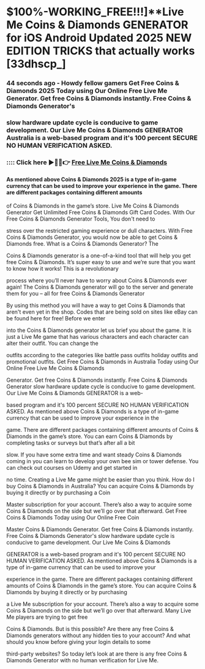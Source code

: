 # $100%-WORKING_FREE!!!]**Live Me Coins & Diamonds GENERATOR for iOS Android Updated 2025 NEW EDITION TRICKS that actually works [33dhscp_]

### 44 seconds ago - Howdy fellow gamers Get Free Coins & Diamonds 2025 Today using Our Online Free Live Me Generator. Get free Coins & Diamonds instantly. Free Coins & Diamonds Generator's 

### slow hardware update cycle is conducive to game development. Our Live Me Coins & Diamonds GENERATOR Australia is a web-based program and it's 100 percent SECURE NO HUMAN VERIFICATION ASKED.



### :::: Click here ►🔴✅👉 <a href="https://lookerstudio.google.com/s/hPXcV9z5GoQ">Free Live Me Coins & Diamonds</a>



#### As mentioned above Coins & Diamonds 2025 is a type of in-game currency that can be used to improve your experience in the game. There are different packages containing different amounts 

of Coins & Diamonds in the game’s store. Live Me Coins & Diamonds Generator Get Unlimited Free Coins & Diamonds Gift Card Codes. With Our Free Coins & Diamonds Generator Tools, You don't need to 

stress over the restricted gaming experience or dull characters. With Free Coins & Diamonds Generator, you would now be able to get Coins & Diamonds free. What is a Coins & Diamonds Generator? The 

Coins & Diamonds generator is a one-of-a-kind tool that will help you get free Coins & Diamonds. It’s super easy to use and we’re sure that you want to know how it works! This is a revolutionary 

process where you’ll never have to worry about Coins & Diamonds ever again! The Coins & Diamonds generator will go to the server and generate them for you – all for free Coins & Diamonds Generator 

By using this method you will have a way to get Coins & Diamonds that aren't even yet in the shop. Codes that are being sold on sites like eBay can be found here for free! Before we enter 

into the Coins & Diamonds generator let us brief you about the game. It is just a Live Me game that has various characters and each character can alter their outfit. You can change the 

outfits according to the categories like battle pass outfits holiday outfits and promotional outfits. Get Free Coins & Diamonds in Australia Today using Our Online Free Live Me Coins & Diamonds 

Generator. Get free Coins & Diamonds instantly. Free Coins & Diamonds Generator slow hardware update cycle is conducive to game development. Our Live Me Coins & Diamonds GENERATOR is a web-

based program and it's 100 percent SECURE NO HUMAN VERIFICATION ASKED. As mentioned above Coins & Diamonds is a type of in-game currency that can be used to improve your experience in the 

game. There are different packages containing different amounts of Coins & Diamonds in the game’s store. You can earn Coins & Diamonds by completing tasks or surveys but that’s after all a bit 

slow. If you have some extra time and want steady Coins & Diamonds coming in you can learn to develop your own bee sim or tower defense. You can check out courses on Udemy and get started in 

no time. Creating a Live Me game might be easier than you think. How do I buy Coins & Diamonds in Australia? You can acquire Coins & Diamonds by buying it directly or by purchasing a Coin 

Master subscription for your account. There’s also a way to acquire some Coins & Diamonds on the side but we’ll go over that afterward. Get Free Coins & Diamonds Today using Our Online Free Coin 

Master Coins & Diamonds Generator. Get free Coins & Diamonds instantly. Free Coins & Diamonds Generator's slow hardware update cycle is conducive to game development. Our Live Me Coins & Diamonds 

GENERATOR is a web-based program and it's 100 percent SECURE NO HUMAN VERIFICATION ASKED. As mentioned above Coins & Diamonds is a type of in-game currency that can be used to improve your 

experience in the game. There are different packages containing different amounts of Coins & Diamonds in the game’s store. You can acquire Coins & Diamonds by buying it directly or by purchasing 

a Live Me subscription for your account. There’s also a way to acquire some Coins & Diamonds on the side but we’ll go over that afterward. Many Live Me players are trying to get free 

Coins & Diamonds. But is this possible? Are there any free Coins & Diamonds generators without any hidden ties to your account? And what should you know before giving your login details to some 

third-party websites? So today let’s look at are there is any free Coins & Diamonds Generator with no human verification for Live Me.


